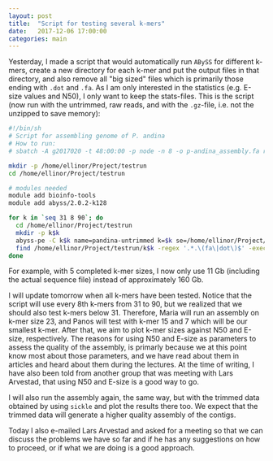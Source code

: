 ```yaml
---
layout: post
title:  "Script for testing several k-mers"
date:   2017-12-06 17:00:00
categories: main
---
```


Yesterday, I made a script that would automatically run `ABySS` for different k-mers, create a new directory for each k-mer and put the output files in that directory, and also remove all "big sized" files which is primarily those ending with `.dot` and `.fa`. As I am only interested in the statistics (e.g. E-size values and N50), I only want to keep the stats-files. This is the script (now run with the untrimmed, raw reads, and with the `.gz`-file, i.e. not the unzipped to save memory):

```bash
#!/bin/sh
# Script for assembling genome of P. andina
# How to run:
# sbatch -A g2017020 -t 48:00:00 -p node -n 8 -o p-andina_assembly.fa raw-multiple-kmers.sh

mkdir -p /home/ellinor/Project/testrun
cd /home/ellinor/Project/testrun

# modules needed
module add bioinfo-tools
module add abyss/2.0.2-k128

for k in `seq 31 8 90`; do
  cd /home/ellinor/Project/testrun
  mkdir -p k$k
  abyss-pe -C k$k name=pandina-untrimmed k=$k se=/home/ellinor/Project/SRR1817238.fastq.gz
  find /home/ellinor/Project/testrun/k$k -regex '.*.\(fa\|dot\)$' -exec readlink -f {} \; | xargs rm -f
done
```

For example, with 5 completed k-mer sizes, I now only use 11 Gb (including the actual sequence file) instead of approximately 160 Gb. 

I will update tomorrow when all k-mers have been tested. Notice that the script will use every 8th k-mers from 31 to 90, but we realized that we should also test k-mers below 31. Therefore, Maria will run an assembly on k-mer size 23, and Panos will test with k-mer 15 and 7 which will be our smallest k-mer. After that, we aim to plot k-mer sizes against N50 and E-size, respectively. The reasons for using N50 and E-size as parameters to assess the quality of the assembly, is primarly because we at this point know most about those parameters, and we have read about them in articles and heard about them during the lectures. At the time of writing, I have also been told from another group that was meeting with Lars Arvestad, that using N50 and E-size is a good way to go.

I will also run the assembly again, the same way, but with the trimmed data obtained by using `sickle` and plot the results there too. We expect that the trimmed data will generate a higher quality assembly of the contigs. 

Today I also e-mailed Lars Arvestad and asked for a meeting so that we can discuss the problems we have so far and if he has any suggestions on how to proceed, or if what we are doing is a good approach. 


















